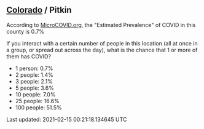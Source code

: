 
## [Colorado](/united-states/colorado) / Pitkin

According to [MicroCOVID.org](http://microcovid.org),
the "Estimated Prevalence" of COVID in this county is 0.7%

If you interact with a certain number of people in this location
(all at once in a group, or spread out across the day), what is the chance that
1 or more of them has COVID?

- 1 person: 0.7%
- 2 people: 1.4%
- 3 people: 2.1%
- 5 people: 3.6%
- 10 people: 7.0%
- 25 people: 16.6%
- 100 people: 51.5%

Last updated: 2021-02-15 00:21:18.134645 UTC
